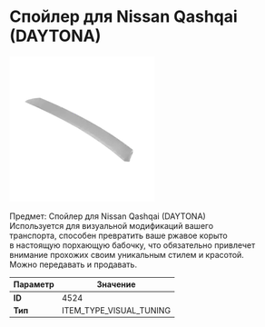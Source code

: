 # Спойлер для Nissan Qashqai (DAYTONA)

![Item Image](../img/4524.webp?raw=true)

Предмет: Спойлер для Nissan Qashqai (DAYTONA)<br>Используется для визуальной модификаций вашего<br>транспорта, способен превратить ваше ржавое корыто<br>в настоящую порхающую бабочку, что обязательно привлечет<br>внимание прохожих своим уникальным стилем и красотой.<br>Можно передавать и продавать.


| Параметр | Значение |
|----------|----------|
| **ID** | 4524 |
| **Тип** | ITEM_TYPE_VISUAL_TUNING |

